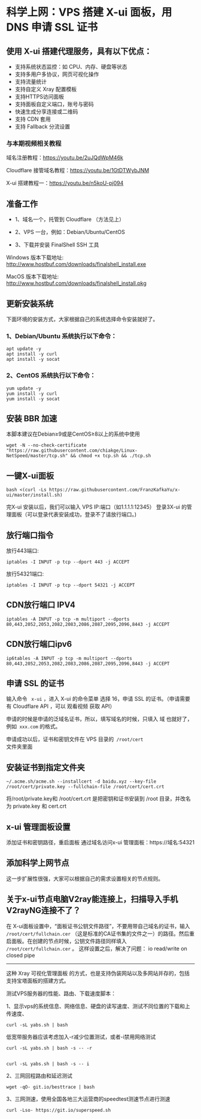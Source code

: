 # 科学上网：VPS 搭建 X-ui 面板，用 DNS 申请 SSL 证书

## 使用 X-ui 搭建代理服务，具有以下优点：

- 支持系统状态监控：如 CPU、内存、硬盘等状态
- 支持多用户多协议，网页可视化操作
- 支持流量统计
- 支持自定义 Xray 配置模板
- 支持HTTPS访问面板
- 支持面板自定义端口，账号与密码
- 快速生成分享连接或二维码
- 支持 CDN 套用
- 支持 Fallback 分流设置

### 与本期视频相关教程


域名注册教程：https://youtu.be/2uJQdWpM46k

Cloudflare 接管域名教程：https://youtu.be/1GtDTWybJNM

X-ui 搭建教程一：https://youtu.be/n5koU-pj094

## 准备工作

- 1、域名一个，托管到 Cloudflare （方法见上）

- 2、VPS 一台，例如：Debian/Ubuntu/CentOS

- 3、下载并安装 FinalShell SSH 工具

Windows 版本下载地址:
http://www.hostbuf.com/downloads/finalshell_install.exe

MacOS 版本下载地址:
http://www.hostbuf.com/downloads/finalshell_install.pkg

 

## 更新安装系统
下面环境的安装方式，大家根据自己的系统选择命令安装就好了。
### 1、Debian/Ubuntu 系统执行以下命令：
    apt update -y         
    apt install -y curl    
    apt install -y socat    
    
### 2、CentOS 系统执行以下命令：   

    yum update -y         
    yum install -y curl   
    yum install -y socat   

 ## 安装 BBR 加速
 本脚本建议在Debian≥9或是CentOS≥8以上的系统中使用
 
    wget -N --no-check-certificate "https://raw.githubusercontent.com/chiakge/Linux-NetSpeed/master/tcp.sh" && chmod +x tcp.sh && ./tcp.sh
 
 ## 一键X-ui面板
```
bash <(curl -Ls https://raw.githubusercontent.com/FranzKafkaYu/x-ui/master/install.sh)
``` 
 
完X-ui 安装以后，我们可以输入 VPS IP:端口（如1.1.1.1:12345） 登录3X-ui 的管理面板（可以登录代表安装成功，登录不了请放行端口。)

##  放行端口指令
放行443端口:

    iptables -I INPUT -p tcp --dport 443 -j ACCEPT
  
放行54321端口:

    iptables -I INPUT -p tcp --dport 54321 -j ACCEPT

## CDN放行端口 IPV4

```# 放行 HTTP 和 HTTPS 端口
iptables -A INPUT -p tcp -m multiport --dports 80,443,2052,2053,2082,2083,2086,2087,2095,2096,8443 -j ACCEPT
```


## CDN放行端口ipv6


```# 放行 HTTP 和 HTTPS 端口
ip6tables -A INPUT -p tcp -m multiport --dports 80,443,2052,2053,2082,2083,2086,2087,2095,2096,8443 -j ACCEPT
```


## 申请 SSL 的证书

输入命令 <code> x-ui</code>  ，进入 X-ui 的命令菜单
选择 16，申请 SSL 的证书。（申请需要有 Cloudflare API ，可以 观看视频 获取 API）

申请的时候是申请的泛域名证书，所以，填写域名的时候，只填入 域 也就好了，例如<code>  xxx.com</code>  的格式。

申请成功以后，证书和密钥文件在 VPS 目录的<code> /root/cert </code>文件夹里面


## 安装证书到指定文件夹

```
~/.acme.sh/acme.sh --installcert -d baidu.xyz --key-file /root/cert/private.key --fullchain-file /root/cert/cert.crt
```
将/root/private.key和 /root/cert.crt 是把密钥和证书安装到 /root 目录，并改名为 private.key 和 cert.crt
##  x-ui 管理面板设置
添加证书和密钥路径，重启面板
通过域名访问x-ui 管理面板：https://域名:54321
 
 ## 添加科学上网节点
 这一步扩展性很强，大家可以根据自己的需求设置相关的节点规则。

## 关于x-ui节点电脑V2ray能连接上，扫描导入手机V2rayNG连接不了？
在 X-ui面板设置中，“面板证书公钥文件路径”，不要用带自己域名的证书，输入<code> /root/cert/fullchain.cer</code> （这是标准的CA证书集的文件之一）的路径。然后重启面板。在创建的节点时候，公钥文件路径同样填入 <code> /root/cert/fullchain.cer</code> 。
这样设置之后，解决了问题： io read/write on closed pipe

 ----------------
这种 Xray 可视化管理面板 的方式，也是支持伪装网站以及多网站并存的，包括支持宝塔面板的搭建方式。


测试VPS服务器的性能、路由、下载速度脚本：


1、显示vps的系统信息、网络信息、硬盘的读写速度、测试不同位置的下载和上传速度、

    curl -sL yabs.sh | bash   
   
   低宽带服务器应该考虑加入-r减少位置测试，或者-i禁用网络测试 

    curl -sL yabs.sh | bash -s -- -r
    

    curl -sL yabs.sh | bash -s -- i

   
2、三网回程路由和延迟测试

    wget -qO- git.io/besttrace | bash
   

3、三网测速，使用全国各地三大运营商的speedtest测速节点进行测速

    curl -Lso- https://git.io/superspeed.sh
    



